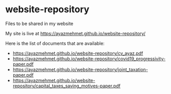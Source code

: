 # website-repository
Files to be shared in my website

My site is live at https://ayazmehmet.github.io/website-repository/

Here is the list of documents that are available:
- https://ayazmehmet.github.io/website-repository/cv_ayaz.pdf
- https://ayazmehmet.github.io/website-repository/covid19_progressivity-paper.pdf
- https://ayazmehmet.github.io/website-repository/joint_taxation-paper.pdf
- https://ayazmehmet.github.io/website-repository/capital_taxes_saving_motives-paper.pdf
